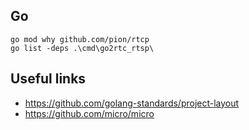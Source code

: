 ## Go

```
go mod why github.com/pion/rtcp
go list -deps .\cmd\go2rtc_rtsp\
```

## Useful links

- https://github.com/golang-standards/project-layout
- https://github.com/micro/micro
